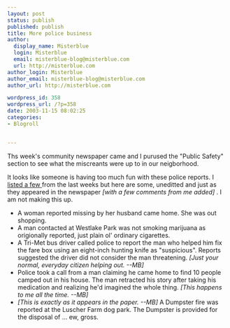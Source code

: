 ```yaml
---
layout: post
status: publish
published: publish
title: More police business
author:
  display_name: Misterblue
  login: Misterblue
  email: misterblue-blog@misterblue.com
  url: http://misterblue.com
author_login: Misterblue
author_email: misterblue-blog@misterblue.com
author_url: http://misterblue.com

wordpress_id: 358
wordpress_url: /?p=358
date: 2003-11-15 08:02:25
categories:
- Blogroll


---
```

<p>
Ths week's community newspaper came and I purused
the "Public Safety" section to see what the miscreants
were up to in our neigborhood.
</p>
<p>
It looks like someone is having too much fun with
these police reports.
I
<a href="http://www.misterblue.com/mt/archives/20031109-police_business.html">
listed a few
</a>
from the last weeks but here are some, uneditted
and just as they appeared in the newspaper
<i>
[with a few comments from me added]
</i>
.
I am not making this up.
</p>
<ul>
    <li>
    A woman reported missing by her husband
    came home.  She was out shopping.
    </li>
    <li>
    A man contacted at Westlake Park was not smoking marijuana as
    origionally reported, just plain ol' ordinary cigarettes.
    </li>
    <li>
    A Tri-Met bus driver called police to
    report the man who helped him fix the fare
    box using an eight-inch hunting knife
    as "suspicious".
    Reports suggested the driver did not
    consider the man threatening.
    <i>
    [Just your normal, everyday citizen
    helping out. --MB]
    </i>
    </li>
    <li>
    Police took a call from a man claiming he
    came home to find 10 people camped out in
    his house.
    The man retracted his story after taking
    his medication and realizing he'd
    imagined the whole thing.
    <i>
        [This happens to me all the time. --MB]
    </i>
    </li>
    <li>
    <i>
        [This is exactly as it appears in
        the paper. --MB]
    </i>
    A Dumpster fire was reported at the
    Luscher Farm dog park.
    The Dumpster is provided for the disposal
    of ... ew, gross.
    </li>
</ul>
